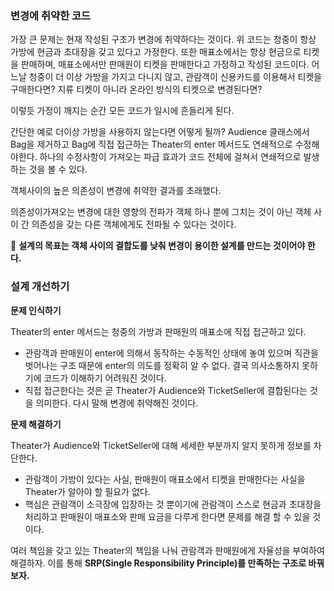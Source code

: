 ### 변경에 취약한 코드

가장 큰 문제는 현재 작성된 구조가 변경에 취약하다는 것이다. 위 코드는 청중이 항상 가방에 현금과 초대장을 갖고 있다고 가정한다. 또한 매표소에서는 항상 현금으로 티켓을 판매하며, 매표소에서만 판매원이 티켓을 판매한다고 가정하고 작성된 코드이다. 어느날 청중이 더 이상 가방을 가지고 다니지 않고, 관람객이 신용카드를 이용해서 티켓을 구매한다면? 지류 티켓이 아니라 온라인 방식의 티켓으로 변경된다면?

이렇듯 가정이 깨지는 순간 모든 코드가 일시에 흔들리게 된다.

간단한 예로 더이상 가방을 사용하지 않는다면 어떻게 될까? Audience 클래스에서 Bag을 제거하고 Bag에 직접 접근하는 Theater의 enter 메서드도 연쇄적으로 수정해야한다. 하나의 수정사항이 가져오는 파급 효과가 코드 전체에 걸쳐서 연쇄적으로 발생하는 것을 볼 수 있다.

객체사이의 높은 의존성이 변경에 취약한 결과를 초래했다.

의존성이가져오는 변경에 대한 영향의 전파가 객체 하나 뿐에 그치는 것이 아닌 객체 사이 간 의존성을 갖는 다른 객체에게도 전파될 수 있다는 것이다.

📌 **설계의 목표는 객체 사이의 결합도를 낮춰 변경이 용이한 설계를 만드는 것이어야 한다.**

### 설계 개선하기

**문제 인식하기**

Theater의 enter 메서드는 청중의 가방과 판매원의 매표소에 직접 접근하고 있다.

- 관람객과 판매원이 enter에 의해서 동작하는 수동적인 상태에 놓여 있으며 직관을 벗어나는 구조 때문에
  enter의 의도를 정확히 알 수 없다. 결국 의사소통하지 못하기에 코드가 이해하기 어려워진 것이다.
- 직접 접근한다는 것은 곧 Theater가 Audience와 TicketSeller에 결합된다는 것을 의미한다.
  다시 말해 변경에 취약해진 것이다.

**문제 해결하기**

Theater가 Audience와 TicketSeller에 대해 세세한 부분까지 알지 못하게 정보를 차단한다.

- 관람객이 가방이 있다는 사실, 판매원이 매표소에서 티켓을 판매한다는 사실을 Theater가 알아야 할 필요가 없다.
- 핵심은 관람객이 소극장에 입장하는 것 뿐이기에 관람객이 스스로 현금과 초대장을 처리하고 판매원이 매표소와 판매 요금을 다루게 한다면 문제를 해결 할 수 있을 것이다.

여러 책임을 갖고 있는 Theater의 책임을 나눠 관람객과 판매원에게 자율성을 부여하여 해결하자. 
이를 통해 **SRP(Single Responsibility Principle)를 만족하는 구조로 바꿔보자.**